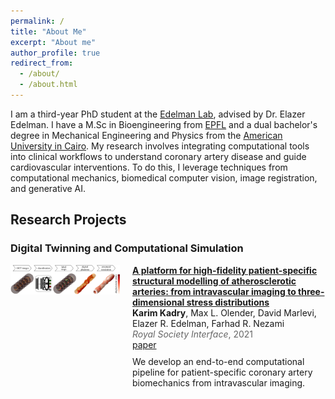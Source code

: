 ```yaml
---
permalink: /
title: "About Me"
excerpt: "About me"
author_profile: true
redirect_from: 
  - /about/
  - /about.html
---
```


I am a third-year PhD student at the [Edelman Lab](https://edelmanlab.mit.edu/), advised by Dr. Elazer Edelman. I have a M.Sc in Bioengineering from [EPFL](https://www.epfl.ch/schools/sv/) and a dual bachelor's degree in Mechanical Engineering and Physics from the [American University in Cairo](https://www.aucegypt.edu/). My research involves integrating computational tools into clinical workflows to understand coronary artery disease and guide cardiovascular interventions. To do this, I leverage techniques from computational mechanics, biomedical computer vision, image registration, and generative AI.


## Research Projects

<style>
  .image-text-block {
    display: flex;
    align-items: flex-start;
    margin-bottom: 20px;
  }

  .image-text-block img {
    width: 175px;
    height: auto;
    margin-right: 20px;
  }

  .image-text-block div {
    max-width: 600px;
  }

  .image-text-block p {
    margin: 0; /* Remove default paragraph margin */
  }

  .strong-title {
    font-weight: bold;
    display: inline; /* Keep title inline */
  }

  .author-list {
    list-style-type: none;
    margin: 0;
    padding: 0;
  }

  .author-list a {
    margin-right: 0px;
  }

  .journal-year {
    color: #666;
    margin-bottom: 0; /* Remove space after the journal */
  }

  .links {
    margin-bottom: 10px; /* Remove space before the links */
  }
</style>

### Digital Twinning and Computational Simulation

<div class="image-text-block">
  <img src="/assets/img/RSIF.jpg" alt="coronarytwin.html">
  <div>
    <p><strong class="strong-title"><a href="https://royalsocietypublishing.org/doi/full/10.1098/rsif.2021.0436">A platform for high-fidelity patient-specific structural modelling of atherosclerotic arteries: from intravascular imaging to three-dimensional stress distributions</a></strong></p>
    <p class="author-list">
      <b>Karim Kadry</b>,
      Max L. Olender,
      David Marlevi,
      Elazer R. Edelman,
      Farhad R. Nezami
    </p>
    <p class="journal-year"><em>Royal Society Interface</em>, 2021</p>
    <div class="links">
      <a href="https://royalsocietypublishing.org/doi/full/10.1098/rsif.2021.0436">paper</a> 
    </div>
    <p>We develop an end-to-end computational pipeline for patient-specific coronary artery biomechanics from intravascular imaging.</p>
  </div>
</div>